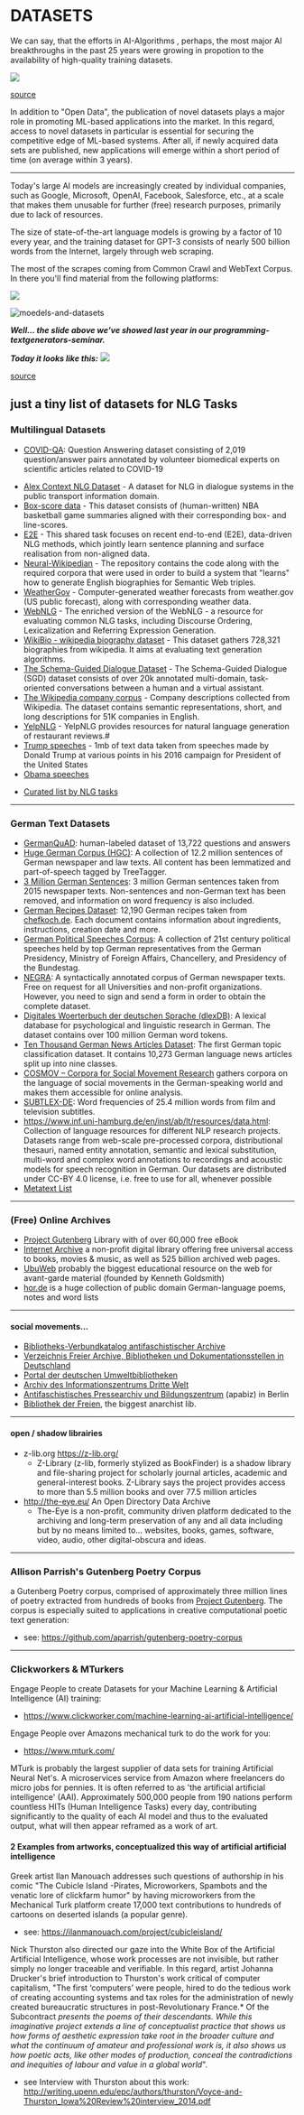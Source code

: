 # DATASETS

We can say, that the efforts in AI-Algorithms , perhaps, the most major AI breakthroughs in the past 25 years were growing in propotion to the availability of high-quality training datasets.

![](https://images.squarespace-cdn.com/content/54345ed8e4b0fa5705e1825b/1459449530701-68FQZ878JRPQCE97XVCC/AIBreakthrough.png?content-type=image%2Fpng)

[source](https://www.kdnuggets.com/2016/05/datasets-over-algorithms.html)

In addition to "Open Data", the publication of novel datasets plays a major role in promoting ML-based applications into the market. In this regard, access to novel datasets in particular is essential for securing the competitive edge of ML-based systems. After all, if newly acquired data sets are published, new applications will emerge within a short period of time (on average within 3 years).

---

Today's large AI models are increasingly created by individual companies, such as Google, Microsoft, OpenAI, Facebook, Salesforce, etc., at a scale that makes them unusable for further (free) research purposes, primarily due to lack of resources.

The size of state-of-the-art language models is growing by a factor of 10 every year, and the training dataset for GPT-3 consists of nearly 500 billion words from the Internet, largely through web scraping. 

The most of the scrapes coming from Common Crawl and WebText Corpus. In there you'll find material from the following platforms:

![](./data/crawls-gpt.png)

![moedels-and-datasets](./data/moedels-and-datasets.png)



***Well... the slide above we've showed last year in our programming-textgenerators-seminar.***

***Today it looks like this:***
![](./data/datasets-today.png)

[source](https://lifearchitect.ai/models/)

## just a tiny list of datasets for NLG Tasks

### Multilingual Datasets

* [COVID-QA](https://huggingface.co/datasets/covid_qa_deepset): Question Answering dataset consisting of 2,019 question/answer pairs annotated by volunteer biomedical experts on scientific articles related to COVID-19
- [Alex Context NLG Dataset](https://github.com/UFAL-DSG/alex_context_nlg_dataset) - A dataset for NLG in dialogue systems in the public transport information domain.
- [Box-score data](https://github.com/harvardnlp/boxscore-data/) - This dataset consists of (human-written) NBA basketball game summaries aligned with their corresponding box- and line-scores.
- [E2E](http://www.macs.hw.ac.uk/InteractionLab/E2E) - This  shared task focuses on recent end-to-end (E2E), data-driven NLG methods, which jointly learn sentence planning and surface realisation from  non-aligned data.
- [Neural-Wikipedian](https://github.com/pvougiou/Neural-Wikipedian) - The repository contains the code along with the required corpora that were used in order to build a system that "learns" how to generate  English biographies for Semantic Web triples.
- [WeatherGov](https://cs.stanford.edu/~pliang/data/weather-data.zip) - Computer-generated weather forecasts from weather.gov (US public forecast), along with corresponding weather data.
- [WebNLG](https://github.com/ThiagoCF05/webnlg) - The enriched version of the WebNLG - a resource for evaluating common NLG tasks,  including Discourse Ordering, Lexicalization and Referring Expression  Generation.
- [WikiBio - wikipedia biography dataset](https://rlebret.github.io/wikipedia-biography-dataset/) - This dataset gathers 728,321 biographies from wikipedia. It aims at evaluating text generation algorithms.
- [The Schema-Guided Dialogue Dataset](https://github.com/google-research-datasets/dstc8-schema-guided-dialogue) - The Schema-Guided Dialogue (SGD) dataset consists of over 20k  annotated multi-domain, task-oriented conversations between a human and a virtual assistant.
- [The Wikipedia company corpus](https://gricad-gitlab.univ-grenoble-alpes.fr/getalp/wikipediacompanycorpus) - Company descriptions collected from Wikipedia. The dataset contains  semantic representations, short, and long descriptions for 51K companies in English.
- [YelpNLG](https://nlds.soe.ucsc.edu/yelpnlg) - YelpNLG provides resources for natural language generation of restaurant reviews.#
- [Trump speeches](https://raw.githubusercontent.com/ryanmcdermott/) - 1mb of text data taken from speeches made by Donald Trump at various points in his 2016 campaign for President of the United States
- [Obama speeches](https://github.com/samim23/obama-rnn)

* [Curated list by NLG tasks](https://aclweb.org/aclwiki/Data_sets_for_NLG)
---

### German Text Datasets

* [GermanQuAD](https://www.deepset.ai/germanquad): human-labeled dataset of 13,722 questions and answers
* [Huge German Corpus (HGC)](https://www.ims.uni-stuttgart.de/forschung/ressourcen/korpora/hgc.en.html): A collection of 12.2 million sentences of German newspaper and law  texts. All content has been lemmatized and part-of-speech tagged by  TreeTagger.
* [3 Million German Sentences](https://www.kaggle.com/rtatman/3-million-german-sentences): 3 million German sentences taken from 2015 newspaper texts.  Non-sentences and non-German text has been removed, and information on  word frequency is also included.
* [German Recipes Dataset](https://www.kaggle.com/sterby/german-recipes-dataset): 12,190 German recipes taken from [chefkoch.de](https://www.chefkoch.de/). Each document contains information about ingredients, instructions, creation date and more.
* [German Political Speeches Corpus](http://purl.org/corpus/german-speeches): A collection of 21st century political speeches held by top German  representatives from the German Presidency, Ministry of Foreign Affairs, Chancellery, and Presidency of the Bundestag.
* [NEGRA](http://www.coli.uni-saarland.de/projects/sfb378/negra-corpus/negra-corpus.html): A syntactically annotated corpus of German newspaper texts. Free on  request for all Universities and non-profit organizations. However, you  need to sign and send a form in order to obtain the complete dataset.
* [Digitales Woerterbuch der deutschen Sprache (dlexDB)](http://www.dlexdb.de/): A lexical database for psychological and linguistic research in German. The dataset contains over 100 million German word tokens.
* [Ten Thousand German News Articles Dataset](https://tblock.github.io/10kGNAD/): The first German topic classification dataset. It contains 10,273 German language news articles split up into nine classes.
* [COSMOV – Corpora for Social Movement Research](http://www.cosmov.uzh.ch/) gathers corpora on the language of social movements in the German-speaking world and makes them accessible for online analysis.
* [SUBTLEX-DE](http://crr.ugent.be/subtlex-de/): Word frequencies of 25.4 million words from film and television subtitles.
* https://www.inf.uni-hamburg.de/en/inst/ab/lt/resources/data.html: Collection of language resources for different NLP research projects. Datasets range from web-scale pre-processed corpora, distributional thesauri, named entity annotation, semantic and lexical substitution, multi-word and complex word annotations to recordings and acoustic models for speech recognition in German. Our datasets are distributed under CC-BY 4.0 license, i.e. free to use for all, whenever possible
* [Metatext List](https://metatext.io/datasets-list/german-language)
---

### (Free) Online Archives

* [Project Gutenberg](www.gutenberg.org)  Library with of over 60,000 free eBook
* [Internet Archive](https://archive.org/) a non-profit  digital library offering free universal access to books, movies &  music, as well as 525 billion archived web pages.
* [UbuWeb](https://ubu.com/) probably the biggest educational resource on the web for avant-garde material (founded by Kenneth Goldsmith)
* [hor.de](https://hor.de/index.html) is a huge collection of public domain German-language poems, notes and word lists

---

#### social movements...

* [Bibliotheks-Verbundkatalog antifaschistischer Archive](http://bibliothek.antifa-archiv.org/) 
* [Verzeichnis Freier Archive, Bibliotheken und Dokumentationsstellen in Deutschland](http://afas-archiv.de/verzeichnis-freier-archive/)
* [Portal der deutschen Umweltbibliotheken](http://www.umweltbibliotheken.de/) 
* [Archiv des Informationszentrums Dritte Welt](https://www.iz3w.org/projekte/das-dritte-welt-archiv)
* [Antifaschistisches Pressearchiv und Bildungszentrum](https://www.apabiz.de/) (apabiz) in Berlin
* [Bibliothek der Freien](https://www.bibliothekderfreien.de/), the biggest anarchist lib.

---

#### open / shadow librairies

- z-lib.org https://z-lib.org/ 
  - Z-Library (z-lib, formerly stylized as BookFinder) is a shadow library and file-sharing project for scholarly journal articles, academic and general-interest books. Z-Library says the project provides access to more than 5.5 million books and over 77.5 million articles
- http://the-eye.eu/ An Open Directory Data Archive
  - The-Eye is a non-profit, community driven platform dedicated to the  archiving and long-term preservation of any and all data including but  by no means limited to...   websites, books, games, software, video, audio, other digital-obscura and ideas.

---

### Allison Parrish's Gutenberg Poetry Corpus

a Gutenberg Poetry corpus, comprised of approximately three million lines of poetry extracted from hundreds of books from [Project Gutenberg](https://gutenberg.org/). The corpus is especially suited to applications in creative computational poetic text generation:

* see: https://github.com/aparrish/gutenberg-poetry-corpus

---

### Clickworkers & MTurkers

Engage People to create Datasets for your Machine Learning & Artificial Intelligence (AI) training: 

* https://www.clickworker.com/machine-learning-ai-artificial-intelligence/

Engage People over Amazons mechanical turk to do the work for you:

* https://www.mturk.com/

MTurk is probably the largest supplier of data sets for training Artificial Neural Net's.  A microservices service from Amazon where freelancers do micro jobs for pennies. It is often referred to as 'the artificial artificial intelligence' (AAI).  Approximately 500,000 people from 190 nations perform countless HITs (Human Intelligence Tasks) every day, contributing significantly to the quality of each AI model and thus to the evaluated output, what will then appear reframed as a work of art.

#### 2 Examples from artworks, conceptualized this way of artificial artificial intelligence

Greek artist Ilan Manouach addresses such questions of authorship in his comic "The Cubicle Island -Pirates, Microworkers, Spambots and the venatic lore of clickfarm humor" by having microworkers from the Mechanical Turk platform create 17,000 text contributions to hundreds of cartoons on deserted islands (a popular genre).

* see: https://ilanmanouach.com/project/cubicleisland/

Nick Thurston also directed our gaze into the White Box of the Artificial Artificial Intelligence, whose work processes are not invisible, but rather simply no longer traceable and verifiable. In this regard, artist Johanna Drucker's brief introduction to Thurston's work critical of computer capitalism, "The first ‘computers’ were people, hired to do the tedious work of  creating accounting systems and tax roles for the administration of  newly created bureaucratic structures in post-Revolutionary France.* Of the Subcontract *presents the poems of their descendants. While this imaginative project extends a line of conceptualist practice that shows us how forms of  aesthetic expression take root in the broader culture and what the  continuum of amateur and professional work is, it also shows us how  poetic acts, like other modes of production, conceal the contradictions  and inequities of labour and value in a global world*".

* see Interview with Thurston about this work: http://writing.upenn.edu/epc/authors/thurston/Voyce-and-Thurston_Iowa%20Review%20interview_2014.pdf
